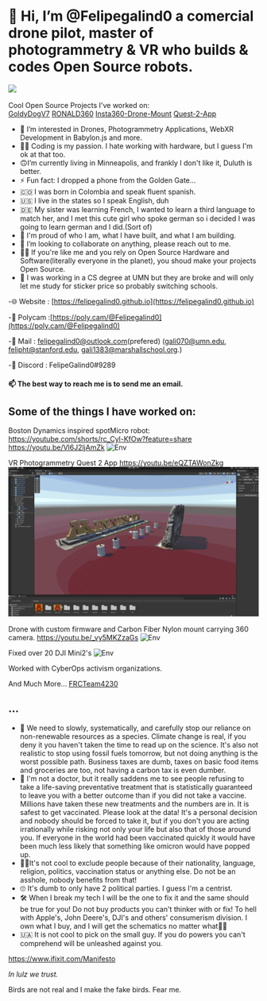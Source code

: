 # 👋 Hi, I’m @Felipegalind0 a comercial drone pilot, master of photogrammetry & VR who builds & codes Open Source robots. 

[![](https://github-readme-stats.vercel.app/api?username=Felipegalind0&show_icons=true)](https://github.com/Felipegalind0)

Cool Open Source Projects I've worked on: \
[GoldyDogV7](https://github.com/umn-vr/goldydogv7)   [RONALD360](https://github.com/Felipegalind0/RONALD360)   [Insta360-Drone-Mount](https://github.com/Felipegalind0/Insta360-Drone-Mount)   [Quest-2-App](https://github.com/UMN-VR/UMN-VR-Quest-2-App)

- 👀 I’m interested in Drones, Photogrammetry Applications, WebXR Development in  Babylon.js and more. 
- 🧑‍💻 Coding is my passion. I hate working with hardware, but I guess I'm ok at that too. 
-  🙃I’m currently living in Minneapolis, and frankly I don't like it, Duluth is better. 
-  ⚡ Fun fact: I dropped a phone from the Golden Gate...
-  🇨🇴 I was born in Colombia and speak fluent spanish. 
-  🇺🇸 I live in the states so I speak English, duh
-  🇩🇪 My sister was learning French, I wanted to learn a third language to match her, and I met this cute girl who spoke german so i decided I was going to learn german and I did.(Sort of) 
- 🧸 I'm proud of who I am, what I have built, and what I am building.
- 💞️ I’m looking to collaborate on anything, please reach out to me.
- 👊🏻 If you're like me and you rely on Open Source Hardware and Software(literally everyone in the planet), you shoud make your projects Open Source. 
- 📖 I was working in a CS degree at UMN but they are broke and will only let me study for sticker price so probably switching schools. 

-🌐 Website : [https://felipegalind0.github.io](https://felipegalind0.github.io)

-🎨 Polycam :[https://poly.cam/@Felipegalind0](https://poly.cam/@Felipegalind0)

-📧 Mail : felipegalind0@outlook.com(prefered)
(gali070@umn.edu, felipht@stanford.edu, gali1383@marshallschool.org.)

-👾 Discord : FelipeGalind0#9289

#### 📫 The best way to reach me is to send me an email. 

## Some of the things I have worked on:

Boston Dynamics inspired spotMicro robot:
https://youtube.com/shorts/rc_Cyl-KfOw?feature=share
https://youtu.be/Vl6J2ljAmZk
![Env](Gifs/Blaze.gif)

VR Photogrammetry Quest 2 App
https://youtu.be/eQZTAWonZkg
![Env](Gifs/schene.gif)

Drone with custom firmware and Carbon Fiber Nylon mount carrying 360 camera.
https://youtu.be/_vy5MKZzaGs
![Env](Gifs/A2S.gif)

Fixed over 20 DJI Mini2's
![Env](Gifs/Mini2.gif) 

Worked with CyberOps activism organizations. 

And Much More...
[FRCTeam4230](https://github.com/FRCTeam4230/MainBot-Code-2019)
<!---
Felipegalind0/Felipegalind0 is a ✨ special ✨ repository because its `README.md` (this file) appears on your GitHub profile.
You can click the Preview link to take a look at your changes.
--->


## ...

- 🌲 We need to slowly, systematically, and carefully stop our reliance on non-renewable resources as a species. Climate change is real, if you deny it you haven't taken the time to read up on the science. It's also not realistic to stop using fossil fuels tomorrow, but not doing anything is the worst possible path. Business taxes are dumb, taxes on basic food items and groceries are too, not having a carbon tax is even dumber. 
-  💉 I'm not a doctor, but it really saddens me to see people refusing to take a life-saving preventative treatment that is statistically guaranteed to leave you with a better outcome than if you did not take a vaccine. Millions have taken these new treatments and the numbers are in. It is safest to get vaccinated. Please look at the data! It's a personal decision and nobody should be forced to take it, but if you don't you are acting irrationally while risking not only your life but also that of those around you. If everyone in the world had been vaccinated quickly it would have been much less likely that something like omicron would have popped up. 
- ✌🏻It's not cool to exclude people because of their nationality, language, religion, politics, vaccination status or anything else. Do not be an asshole, nobody benefits from that!
- 🙄 It's dumb to only have 2 political parties. I guess I'm a centrist. 
- 🛠 When I break my tech I will be the one to fix it and the same should be true for you! Do not buy products you can't thinker with or fix! To hell with Apple's, John Deere's, DJI's and others' consumerism division. I own what I buy, and I will get the schematics no matter what🖕🏻 
- 🇺🇦 It is not cool to pick on the small guy. If you do powers you can't comprehend will be unleashed against you. 

https://www.ifixit.com/Manifesto

*In lulz we trust.*

Birds are not real and I make the fake birds. Fear me.
